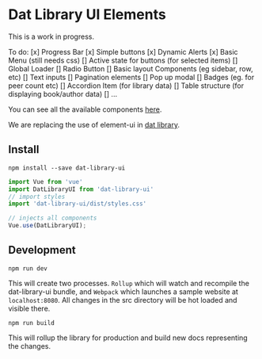 # Dat Library UI Elements

This is a work in progress.

To do:
[x] Progress Bar
[x] Simple buttons
[x] Dynamic Alerts
[x] Basic Menu (still needs css)
[] Active state for buttons (for selected items)
[] Global Loader
[] Radio Button
[] Basic layout Components (eg sidebar, row, etc)
[] Text inputs
[] Pagination elements
[] Pop up modal
[] Badges (eg. for peer count etc)
[] Accordion Item (for library data)
[] Table structure (for displaying book/author data)
[] ...

You can see all the available components [here](https://e-e-e.github.io/dat-library-ui/).

We are replacing the use of element-ui in [dat library](https://github.com/e-e-e/dat-library).

## Install

```
npm install --save dat-library-ui
```

```js
import Vue from 'vue'
import DatLibraryUI from 'dat-library-ui'
// import styles
import 'dat-library-ui/dist/styles.css'

// injects all components
Vue.use(DatLibraryUI);
```

## Development

```
npm run dev
```

This will create two processes. `Rollup` which will watch and recompile the dat-library-ui bundle, and `Webpack` which launches a sample website at `localhost:8080`. All changes in the src directory will be hot loaded and visible there.

```
npm run build
```

This will rollup the library for production and build new docs representing the changes.



